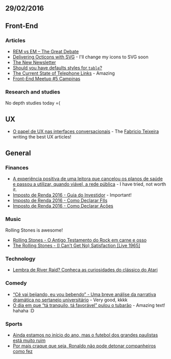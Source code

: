 29/02/2016
----------

## Front-End

### Articles

- [REM vs EM – The Great Debate](http://zellwk.com/blog/rem-vs-em/)  
- [Delivering Octicons with SVG](https://github.com/blog/2112-delivering-octicons-with-svg) - I'll change my icons to SVG soon
- [The New Newsletter](https://css-tricks.com/the-new-newsletter/)  
- [Should you have defaults styles for `table`?](https://css-tricks.com/should-you-have-defaults-styles-for-table/)  
- [The Current State of Telephone Links](https://css-tricks.com/the-current-state-of-telephone-links/) - Amazing
- [Front-End Meetup #5 Campinas](https://medium.com/@fabriciofmsilva/front-end-meetup-5-campinas-e-uber-2c24ffb99cfe#.o4ffk9wjk)  

### Research and studies

No depth studies today =(

## UX

- [O papel de UX nas interfaces conversacionais](http://arquiteturadeinformacao.com/user-experience/o-papel-de-ux-nas-interfaces-conversacionais/) - The [Fabricio Teixeira](https://github.com/fabricioteixeira?tab=activity) writing the best UX articles!

## General 
 
### Finances

- [A experiência positiva de uma leitora que cancelou os planos de saúde e passou a utilizar, quando viável, a rede pública](http://www.valoresreais.com/2016/02/29/guest-post-a-experiencia-positiva-de-uma-leitora-que-cancelou-os-planos-de-saude-e-passou-a-utilizar-a-rede-publica/) - I have tried, not worth it.
- [Imposto de Renda 2016 - Guia do Investidor](http://blogdouo.blogspot.com/2016/02/imposto-de-renda-2016-guia-do-investidor.html) - Important!
- [Imposto de Renda 2016 - Como Declarar FIIs](http://blogdouo.blogspot.com/2016/02/imposto-de-renda-2016-como-declarar-fiis.html)
- [Imposto de Renda 2016 - Como Declarar Ações](http://blogdouo.blogspot.com/2016/02/imposto-de-renda-2016-como-declarar.html)

### Music

Rolling Stones is awesome!

- [Rolling Stones - O Antigo Testamento do Rock em carne e osso](http://whiplash.net/materias/shows/239221-rollingstones.html)
- [The Rolling Stones - (I Can't Get No) Satisfaction [Live 1965]](https://www.youtube.com/watch?v=gd6ODRkzSUc)

### Technology

- [Lembra de River Raid? Conheça as curiosidades do clássico do Atari](http://www.techtudo.com.br/listas/noticia/2016/02/lembra-de-river-raid-conheca-curiosidades-do-classico-do-atari.html) 

### Comedy

- [“Cê vai beijando, eu vou bebendo” - Uma breve análise da narrativa dramática no sertanejo universitário](https://medium.com/@joaoluisjr/c%C3%AA-vai-beijando-eu-vou-bebendo-uma-breve-an%C3%A1lise-da-narrativa-dram%C3%A1tica-no-sertanejo-universit-7f523ffd200d#.lrsbv7mg0) - Very good, kkkk
- [O dia em que “tá tranquilo, tá favorável” pulou o tubarão](https://medium.com/@ronaldrios/o-dia-em-que-t%C3%A1-tranquilo-t%C3%A1-favor%C3%A1vel-pulou-o-tubar%C3%A3o-98cc4d407c95#.3l7lshe7k) - Amazing text! hahaha :D

### Sports

- [Ainda estamos no início do ano, mas o futebol dos grandes paulistas está muito ruim](http://trivela.uol.com.br/ainda-estamos-no-inicio-do-ano-mas-o-futebol-dos-grandes-paulistas-esta-muito-ruim/)
- [Por mais craque que seja, Ronaldo não pode detonar companheiros como fez](http://trivela.uol.com.br/por-mais-craque-que-seja-ronaldo-nao-pode-detonar-companheiros-como-fez/)

